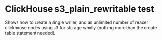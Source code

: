# ClickHouse s3_plain_rewritable test

Shows how to create a single writer, and an unlimited number of reader clickhouse nodes using s3 for storage wholly (nothing more than the create table statement needed).
